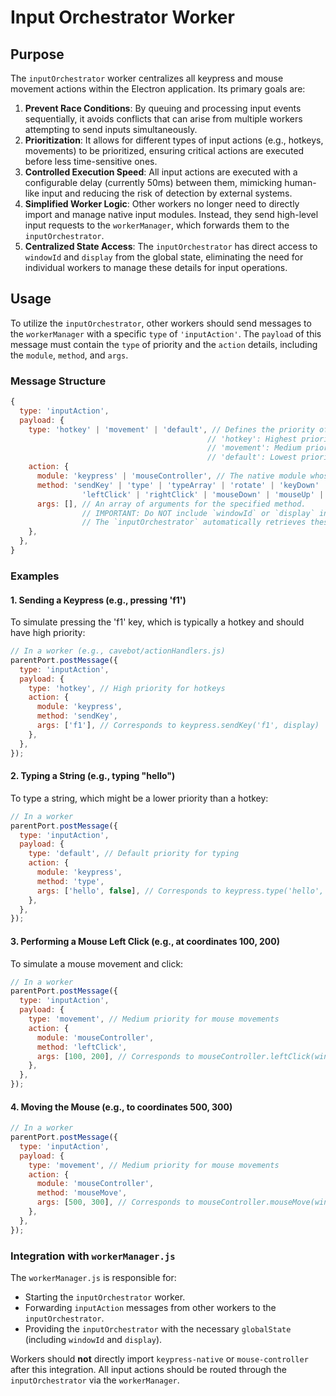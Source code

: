# Input Orchestrator Worker

## Purpose

The `inputOrchestrator` worker centralizes all keypress and mouse movement actions within the Electron application. Its primary goals are:

1.  **Prevent Race Conditions**: By queuing and processing input events sequentially, it avoids conflicts that can arise from multiple workers attempting to send inputs simultaneously.
2.  **Prioritization**: It allows for different types of input actions (e.g., hotkeys, movements) to be prioritized, ensuring critical actions are executed before less time-sensitive ones.
3.  **Controlled Execution Speed**: All input actions are executed with a configurable delay (currently 50ms) between them, mimicking human-like input and reducing the risk of detection by external systems.
4.  **Simplified Worker Logic**: Other workers no longer need to directly import and manage native input modules. Instead, they send high-level input requests to the `workerManager`, which forwards them to the `inputOrchestrator`.
5.  **Centralized State Access**: The `inputOrchestrator` has direct access to `windowId` and `display` from the global state, eliminating the need for individual workers to manage these details for input operations.

## Usage

To utilize the `inputOrchestrator`, other workers should send messages to the `workerManager` with a specific `type` of `'inputAction'`. The `payload` of this message must contain the `type` of priority and the `action` details, including the `module`, `method`, and `args`.

### Message Structure

```javascript
{
  type: 'inputAction',
  payload: {
    type: 'hotkey' | 'movement' | 'default', // Defines the priority of the action.
                                            // 'hotkey': Highest priority (e.g., emergency healing, critical spells).
                                            // 'movement': Medium priority (e.g., walking, mouse movements).
                                            // 'default': Lowest priority (for all other actions).
    action: {
      module: 'keypress' | 'mouseController', // The native module whose method should be called.
      method: 'sendKey' | 'type' | 'typeArray' | 'rotate' | 'keyDown' | 'keyUp' | // For 'keypress' module
                'leftClick' | 'rightClick' | 'mouseDown' | 'mouseUp' | 'rightMouseDown' | 'rightMouseUp' | 'mouseMove', // For 'mouseController' module
      args: [], // An array of arguments for the specified method.
                // IMPORTANT: Do NOT include `windowId` or `display` in `args`.
                // The `inputOrchestrator` automatically retrieves these from the global state.
    },
  },
}
```

### Examples

#### 1. Sending a Keypress (e.g., pressing 'f1')

To simulate pressing the 'f1' key, which is typically a hotkey and should have high priority:

```javascript
// In a worker (e.g., cavebot/actionHandlers.js)
parentPort.postMessage({
  type: 'inputAction',
  payload: {
    type: 'hotkey', // High priority for hotkeys
    action: {
      module: 'keypress',
      method: 'sendKey',
      args: ['f1'], // Corresponds to keypress.sendKey('f1', display)
    },
  },
});
```

#### 2. Typing a String (e.g., typing "hello")

To type a string, which might be a lower priority than a hotkey:

```javascript
// In a worker
parentPort.postMessage({
  type: 'inputAction',
  payload: {
    type: 'default', // Default priority for typing
    action: {
      module: 'keypress',
      method: 'type',
      args: ['hello', false], // Corresponds to keypress.type('hello', display, false)
    },
  },
});
```

#### 3. Performing a Mouse Left Click (e.g., at coordinates 100, 200)

To simulate a mouse movement and click:

```javascript
// In a worker
parentPort.postMessage({
  type: 'inputAction',
  payload: {
    type: 'movement', // Medium priority for mouse movements
    action: {
      module: 'mouseController',
      method: 'leftClick',
      args: [100, 200], // Corresponds to mouseController.leftClick(windowId, 100, 200, display)
    },
  },
});
```

#### 4. Moving the Mouse (e.g., to coordinates 500, 300)

```javascript
// In a worker
parentPort.postMessage({
  type: 'inputAction',
  payload: {
    type: 'movement', // Medium priority for mouse movements
    action: {
      module: 'mouseController',
      method: 'mouseMove',
      args: [500, 300], // Corresponds to mouseController.mouseMove(windowId, 500, 300, display)
    },
  },
});
```

### Integration with `workerManager.js`

The `workerManager.js` is responsible for:

- Starting the `inputOrchestrator` worker.
- Forwarding `inputAction` messages from other workers to the `inputOrchestrator`.
- Providing the `inputOrchestrator` with the necessary `globalState` (including `windowId` and `display`).

Workers should **not** directly import `keypress-native` or `mouse-controller` after this integration. All input actions should be routed through the `inputOrchestrator` via the `workerManager`.
